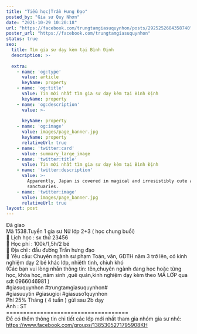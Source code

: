 ```yaml
---
title: "Tiểu học|Trần Hưng Đạo"
posted_by: "Gia sư Quy Nhơn"
date: "2021-10-29 10:20:18"
url: "https://facebook.com/trungtamgiasuquynhon/posts/2925252684358740"
poster_url: "https://facebook.com/trungtamgiasuquynhon"
status: true
seo:
  title: Tìm gia sư dạy kèm tại Bình Định
  description: >-
    
  extra:
    - name: 'og:type'
      value: article
      keyName: property
    - name: 'og:title'
      value: Tin mới nhất tìm gia sư dạy kèm tại Bình Định
      keyName: property
    - name: 'og:description'
      value: >-
        
      keyName: property
    - name: 'og:image'
      value: images/page_banner.jpg
      keyName: property
      relativeUrl: true
    - name: 'twitter:card'
      value: summary_large_image
    - name: 'twitter:title'
      value: Tin mới nhất tìm gia sư dạy kèm tại Bình Định
    - name: 'twitter:description'
      value: >-
        Apparently, Japan is covered in magical and irresistibly cute animal
        sanctuaries.
    - name: 'twitter:image'
      value: images/page_banner.jpg
      relativeUrl: true
layout: post
---
```

Đã giao<br>Mã 1538.Tuyển 1 gia sư Nữ lớp 2+3 ( học chung buổi)<br>🧐 Lịch học : sx thứ 23456<br>🧐 Học phí : 100k/1,5h/2 bé<br>🧐 Địa chỉ : đầu đường Trần hưng đạo<br>🧐 Yêu cầu: Chuyên ngành sư phạm Toán, văn, GDTH năm 3 trở lên, có kinh nghiệm dạy 2 bé khác lớp, nhiêth tình, chiuh khó<br>(Các bạn vui lòng nhắn thông tin: tên,chuyên ngành đang học hoặc từng học, khóa học, năm sinh ,quê quán,kinh nghiệm dạy kèm theo MÃ LỚP qua sdt 0966046981 )<br>#giasuquynhon #trungtamgiasuquynhon#<br>#giasuuytin #giasugioi #giasuso1quynhon<br>Phí 25% Tháng ( 4 tuần ) gửi sau 2b dạy<br>Ảnh : ST<br>====================================<br>Để có thểm thông tin chi tiết các lớp mới nhất tham gia nhóm gia sư nhé: https://www.facebook.com/groups/1385305271795908KH
